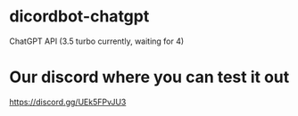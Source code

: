 # dicordbot-chatgpt
ChatGPT API (3.5 turbo currently, waiting for 4)

# Our discord where you can test it out
https://discord.gg/UEk5FPvJU3
